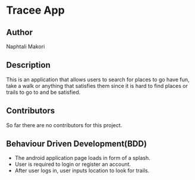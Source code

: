 # Tracee App
## Author
Naphtali Makori

## Description

This is an application that allows users to search for places to go have fun, take a walk or anything that satisfies them since it is hard to find places or trails to go to and be satisfied.

## Contributors
So far there are no contributors for this project.

## Behaviour Driven Development(BDD)
* The android application page loads in form of a splash.
* User is required to login or register an account.
* After user logs in, user inputs location to look for trails.


